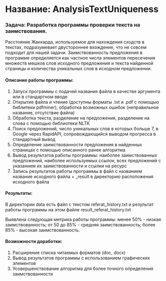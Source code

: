 # Название: AnalysisTextUniqueness

### Задача: Разработка программы проверки текста на заимствования.

Расстояние Жаккарда, используемое для нахождения сходств в текстах, подразумевает двустороннее вхождение, что не совсем
подходит для нашей задачи. Заимствованность предложения в программе определяется как частное числа элементов пересечения
множеств мешков слов исходного предложения и текста найденной страницы и количества уникальных слов в исходном предложении. 

#### Описание работы программы:
1. Запуск программы с подачей названия файла в качестве аргумента или в стандартном вводе
2. Открытие файла и чтение (доступны форматы .txt и .pdf с помощью библитеки pdfminer), обработка возможных ошибок (неправильное название,
отсутствие файла)
3. Обработка текста, разделение на предложения, разделение на слова с помощью библиотеки NLTK
4. Поиск предложений, число уникальных слов в которых больше 7, в Google через RapidAPI, сопровождающийся
выводом прогресса в стандартный вывод
5. Определение заимствованности предложения в найденных страницах с помощью описанного ранее алгоритма
6. Вывод результатов работы программы: наиболее заимствованных предложений, наиболее используемых ссылок,
всех предложений с указанием их заимствованности и ссылки на ресурс
7. Запись результатов работы программы в файл с названием название исходного файла + _result в директорию расположения
исходного файла

#### Результаты:
В директории data есть файл с текстом referat_history.txt и результат работы программы на этом файле
result_referat_history.txt

Выявлена следующая метрика работы программы:
менее 50% - низкая заимствованность;
от 50 до 85% - средняя заимствованность;
более 85% - высокая заимствованность.

#### Возможности доработки:
1. Расширение списка читаемых форматов (doc, docx)
2. Вывод результатов программы с использованием графических элементов
3. Усовершенствование алгоритма для более точного определения заимствованности
